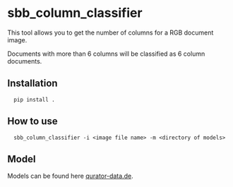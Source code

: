 # sbb_column_classifier
This tool allows you to get the number of columns for a RGB document image.

Documents with more than 6 columns will be classified
as 6 column documents.

## Installation

      pip install .

## How to use 
    
      sbb_column_classifier -i <image file name> -m <directory of models> 
      
      
## Model
Models can be found here [qurator-data.de](https://qurator-data.de/eynollah/).
